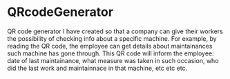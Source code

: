 # QRcodeGenerator
QR code generator I have created so that a company can give their workers the possibility of checking info about a specific machine. For example, by reading the QR code, the employee can get details about maintainances such machine has gone through. This QR code will inform the employee: date of last maintainance, what measure was taken in such occasion, who did the last work and maintainnace in that machine, etc etc etc.
